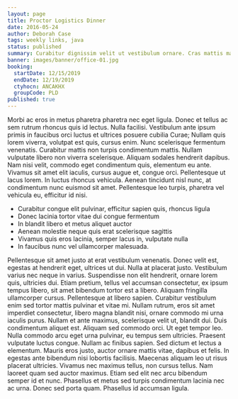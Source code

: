 ```yaml
---
layout: page
title: Proctor Logistics Dinner
date: 2016-05-24
author: Deborah Case
tags: weekly links, java
status: published
summary: Curabitur dignissim velit ut vestibulum ornare. Cras mattis massa.
banner: images/banner/office-01.jpg
booking:
  startDate: 12/15/2019
  endDate: 12/19/2019
  ctyhocn: ANCAKHX
  groupCode: PLD
published: true
---
```

Morbi ac eros in metus pharetra pharetra nec eget ligula. Donec et tellus ac sem rutrum rhoncus quis id lectus. Nulla facilisi. Vestibulum ante ipsum primis in faucibus orci luctus et ultrices posuere cubilia Curae; Nullam quis lorem viverra, volutpat est quis, cursus enim. Nunc scelerisque fermentum venenatis. Curabitur mattis non turpis condimentum mattis. Nullam vulputate libero non viverra scelerisque. Aliquam sodales hendrerit dapibus. Nam nisi velit, commodo eget condimentum quis, elementum eu ante. Vivamus sit amet elit iaculis, cursus augue et, congue orci. Pellentesque ut lacus lorem. In luctus rhoncus vehicula. Aenean tincidunt nisl nunc, at condimentum nunc euismod sit amet. Pellentesque leo turpis, pharetra vel vehicula eu, efficitur id nisi.

* Curabitur congue elit pulvinar, efficitur sapien quis, rhoncus ligula
* Donec lacinia tortor vitae dui congue fermentum
* In blandit libero et metus aliquet auctor
* Aenean molestie neque quis erat scelerisque sagittis
* Vivamus quis eros lacinia, semper lacus in, vulputate nulla
* In faucibus nunc vel ullamcorper malesuada.

Pellentesque sit amet justo at erat vestibulum venenatis. Donec velit est, egestas at hendrerit eget, ultrices ut dui. Nulla at placerat justo. Vestibulum varius nec neque in varius. Suspendisse non elit hendrerit, ornare lorem quis, ultricies dui. Etiam pretium, tellus vel accumsan consectetur, ex ipsum tempus libero, sit amet bibendum tortor est a libero. Aliquam fringilla ullamcorper cursus. Pellentesque at libero sapien. Curabitur vestibulum enim sed tortor mattis pulvinar et vitae mi. Nullam rutrum, eros sit amet imperdiet consectetur, libero magna blandit nisi, ornare commodo mi urna iaculis purus. Nullam et ante maximus, scelerisque velit ut, blandit dui. Duis condimentum aliquet est. Aliquam sed commodo orci. Ut eget tempor leo. Nulla commodo arcu eget urna pulvinar, eu tempus sem ultricies.
Praesent vulputate luctus congue. Nullam ac finibus sapien. Sed dictum et lectus a elementum. Mauris eros justo, auctor ornare mattis vitae, dapibus et felis. In egestas ante bibendum nisi lobortis facilisis. Maecenas aliquam leo ut risus placerat ultricies. Vivamus nec maximus tellus, non cursus tellus. Nam laoreet quam sed auctor maximus. Etiam sed elit nec arcu bibendum semper id et nunc. Phasellus et metus sed turpis condimentum lacinia nec ac urna. Donec sed porta quam. Phasellus id accumsan ligula.

